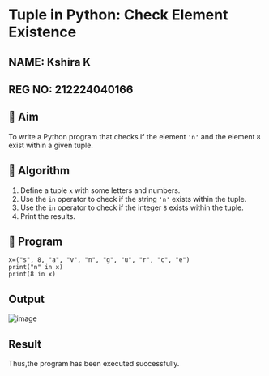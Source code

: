 # Tuple in Python: Check Element Existence

## NAME: Kshira K

## REG NO: 212224040166

## 🎯 Aim
To write a Python program that checks if the element `'n'` and the element `8` exist within a given tuple.

## 🧠 Algorithm
1. Define a tuple `x` with some letters and numbers.
2. Use the `in` operator to check if the string `'n'` exists within the tuple.
3. Use the `in` operator to check if the integer `8` exists within the tuple.
4. Print the results.

## 🧾 Program
```
x=("s", 8, "a", "v", "n", "g", "u", "r", "c", "e") 
print("n" in x) 
print(8 in x)
```
## Output

![image](https://github.com/user-attachments/assets/61cfde2a-ddc3-49a0-99eb-7bfc2dafc72d)

## Result

Thus,the program has been executed successfully.
